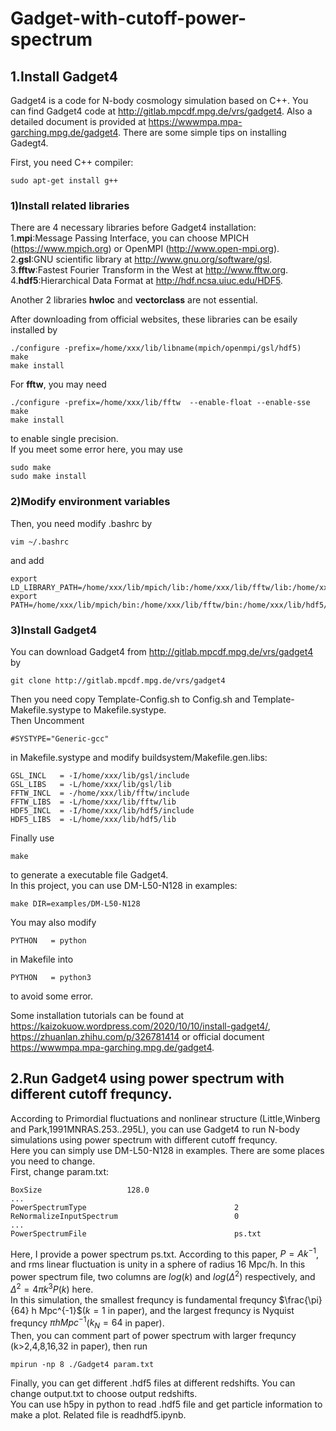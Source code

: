 # Gadget-with-cutoff-power-spectrum

## 1.Install Gadget4

Gadget4 is a code for N-body cosmology simulation based on C++. You can find Gadget4 code at http://gitlab.mpcdf.mpg.de/vrs/gadget4. Also a detailed document is provided at https://wwwmpa.mpa-garching.mpg.de/gadget4. There are some simple tips on installing Gadegt4.   
   
First, you need C++ compiler:
```
sudo apt-get install g++
```
### 1)Install related libraries
There are 4 necessary libraries before Gadget4 installation:   
1.**mpi**:Message Passing Interface, you can choose MPICH (https://www.mpich.org) or OpenMPI (http://www.open-mpi.org).   
2.**gsl**:GNU scientific library at http://www.gnu.org/software/gsl.   
3.**fftw**:Fastest Fourier Transform in the West at http://www.fftw.org.   
4.**hdf5**:Hierarchical Data Format at http://hdf.ncsa.uiuc.edu/HDF5.   

Another 2 libraries **hwloc** and **vectorclass** are not essential.   

After downloading from official websites, these libraries can be esaily installed by   
```
./configure -prefix=/home/xxx/lib/libname(mpich/openmpi/gsl/hdf5)
make
make install
```

For **fftw**, you may need   
```
./configure -prefix=/home/xxx/lib/fftw  --enable-float --enable-sse
make
make install
```
to enable single precision.   
If you meet some error here, you may use   
```
sudo make
sudo make install
```
### 2)Modify environment variables
Then, you need modify .bashrc by
```
vim ~/.bashrc
```
and add
```
export LD_LIBRARY_PATH=/home/xxx/lib/mpich/lib:/home/xxx/lib/fftw/lib:/home/xxx/lib/hdf5/lib:/home/xxx/lib/gsl/lib:$LD_LIBRARY_PATH
export PATH=/home/xxx/lib/mpich/bin:/home/xxx/lib/fftw/bin:/home/xxx/lib/hdf5/bin:/home/xxx/lib/gsl/bin:$PATH
```
### 3)Install Gadget4
You can download Gadget4 from http://gitlab.mpcdf.mpg.de/vrs/gadget4 by 
```
git clone http://gitlab.mpcdf.mpg.de/vrs/gadget4
```
Then you need copy Template-Config.sh to Config.sh and Template-Makefile.systype to Makefile.systype.   
Then Uncomment
```
#SYSTYPE="Generic-gcc"
```
in Makefile.systype and modify buildsystem/Makefile.gen.libs:
```
GSL_INCL   = -I/home/xxx/lib/gsl/include
GSL_LIBS   = -L/home/xxx/lib/gsl/lib
FFTW_INCL  = -/home/xxx/lib/fftw/include
FFTW_LIBS  = -L/home/xxx/lib/fftw/lib
HDF5_INCL  = -I/home/xxx/lib/hdf5/include
HDF5_LIBS  = -L/home/xxx/lib/hdf5/lib
```
Finally use 
```
make
```
to generate a executable file Gadget4.   
In this project, you can use DM-L50-N128 in examples:
```
make DIR=examples/DM-L50-N128
```
You may also modify 
```
PYTHON   = python
```
in Makefile into 
```
PYTHON   = python3
```
to avoid some error.

Some installation tutorials can be found at https://kaizokuow.wordpress.com/2020/10/10/install-gadget4/, https://zhuanlan.zhihu.com/p/326781414 or official document https://wwwmpa.mpa-garching.mpg.de/gadget4.

## 2.Run Gadget4 using power spectrum with different cutoff frequncy.
According to Primordial fluctuations and nonlinear structure (Little,Winberg and Park,1991MNRAS.253..295L), you can use Gadget4 to run N-body simulations using power spectrum with different cutoff frequncy.   
Here you can simply use DM-L50-N128 in examples. There are some places you need to change.   
First, change param.txt:
```
BoxSize                   128.0
...
PowerSpectrumType                                 2
ReNormalizeInputSpectrum                          0
...
PowerSpectrumFile                                 ps.txt
```
Here, I provide a power spectrum ps.txt. According to this paper, $P=Ak^{-1}$, and rms linear fluctuation is unity in a sphere of radius 16 Mpc/h. In this power spectrum file, two columns are $log(k)$ and $log(\Delta^2)$ respectively, and $\Delta^2=4\pi k^3 P(k)$ here.   
In this simulation, the smallest frequncy is fundamental frequncy $\frac{\pi}{64} h Mpc^{-1}$($k=1$ in paper), and the largest frequncy is Nyquist frequncy $\pi h Mpc^{-1}$($k_N=64$ in paper).   
Then, you can comment part of power spectrum with larger frequncy (k>2,4,8,16,32 in paper), then run
```
mpirun -np 8 ./Gadget4 param.txt
```
Finally, you can get different .hdf5 files at different redshifts. You can change output.txt to choose output redshifts.   
You can use h5py in python to read .hdf5 file and get particle information to make a plot. Related file is readhdf5.ipynb.
